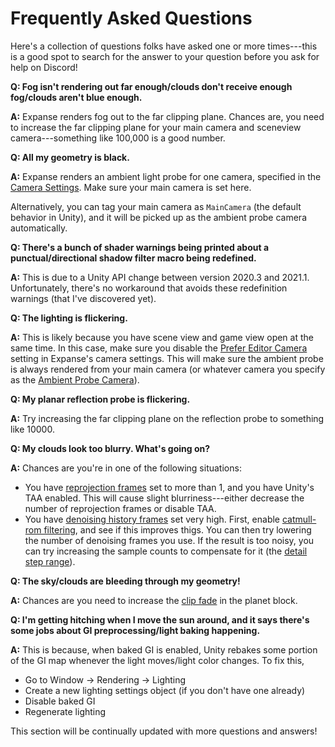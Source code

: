 # Frequently Asked Questions

Here's a collection of questions folks have asked one or more times---this is a good spot to search for the answer to your question before you ask for help on Discord!

**Q: Fog isn't rendering out far enough/clouds don't receive enough fog/clouds aren't blue enough.**

**A:** Expanse renders fog out to the far clipping plane. Chances are, you need to increase the far clipping plane for your main camera and sceneview camera---something like 100,000 is a good number.

**Q: All my geometry is black.**

**A:** Expanse renders an ambient light probe for one camera, specified in the [Camera Settings](/editor/blocks/camera_settings_block). Make sure your main camera is set here. 

Alternatively, you can tag your main camera as `MainCamera` (the default behavior in Unity), and it will be picked up as the ambient probe camera automatically.

**Q: There's a bunch of shader warnings being printed about a punctual/directional shadow filter macro being redefined.**

**A:** This is due to a Unity API change between version 2020.3 and 2021.1. Unfortunately, there's no workaround that avoids these redefinition warnings (that I've discovered yet).

**Q: The lighting is flickering.**

**A:** This is likely because you have scene view and game view open at the same time. In this case, make sure you disable the [Prefer Editor Camera](/editor/blocks/camera_settings_block?id=prefer-editor-camera) setting in Expanse's camera settings. This will make sure the ambient probe is always rendered from your main camera (or whatever camera you specify as the [Ambient Probe Camera](/editor/blocks/camera_settings_block?id=ambient-probe-camera)). 

**Q: My planar reflection probe is flickering.**

**A:** Try increasing the far clipping plane on the reflection probe to something like 10000. 

**Q: My clouds look too blurry. What's going on?**

**A:** Chances are you're in one of the following situations:

* You have [reprojection frames](/editor/blocks/procedural_cloud_volume_block?id=reprojection-frames) set to more than 1, and you have Unity's TAA enabled. This will cause slight blurriness---either decrease the number of reprojection frames or disable TAA.
* You have [denoising history frames](/editor/blocks/procedural_cloud_volume_block?id=denoising-history-frames) set very high. First, enable [catmull-rom filtering](/editor/blocks/procedural_cloud_volume_block?id=catmull-rom-filtering), and see if this improves thigs. You can then try lowering the number of denoising frames you use. If the result is too noisy, you can try increasing the sample counts to compensate for it (the [detail step range](/editor/blocks/procedural_cloud_volume_block?id=detail-step-range)).

**Q: The sky/clouds are bleeding through my geometry!**

**A:** Chances are you need to increase the [clip fade](/editor/blocks/planet_block?id=clip-fade) in the planet block.

**Q: I'm getting hitching when I move the sun around, and it says there's some jobs about GI preprocessing/light baking happening.**

**A:** This is because, when baked GI is enabled, Unity rebakes some portion of the GI map whenever the light moves/light color changes. To fix this,
* Go to Window -> Rendering -> Lighting
* Create a new lighting settings object (if you don't have one already)
* Disable baked GI
* Regenerate lighting

This section will be continually updated with more questions and answers!